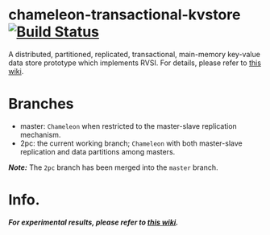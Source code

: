 # chameleon-transactional-kvstore [![Build Status](https://travis-ci.org/hengxin/chameleon-transactional-kvstore.svg?branch=2pc)](https://travis-ci.org/hengxin/chameleon-transactional-kvstore)

A distributed, partitioned, replicated, transactional, main-memory key-value data store prototype which implements RVSI.
For details, please refer to [this wiki](https://github.com/hengxin/chameleon-transactional-kvstore/wiki).

# Branches

- master: `Chameleon` when restricted to the master-slave replication mechanism.
- 2pc: the current working branch; `Chameleon` with both master-slave replication and data partitions among masters.

***Note:*** The `2pc` branch has been merged into the `master` branch.

# Info.

***For experimental results, please refer to [this wiki](https://github.com/hengxin/chameleon-transactional-kvstore/wiki/Experimental-Results-for-the-VLDB-Paper).***

